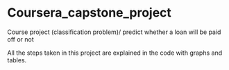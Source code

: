 # Coursera_capstone_project
Course project (classification problem)/ predict whether a loan will be paid off or not

All the steps taken in this project are explained in the code with graphs and tables.
